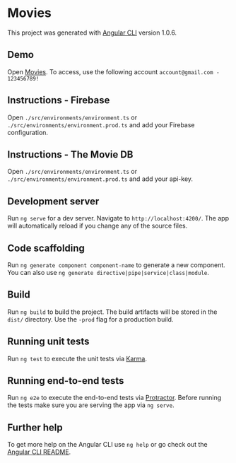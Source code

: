 # Movies

This project was generated with [Angular CLI](https://github.com/angular/angular-cli) version 1.0.6.

## Demo

Open [Movies](https://movies-33523.firebaseapp.com).
To access, use the following account `account@gmail.com - 123456789!`

## Instructions - Firebase

Open `./src/environments/environment.ts` or `./src/environments/environment.prod.ts` and add your Firebase configuration.

## Instructions - The Movie DB

Open `./src/environments/environment.ts` or `./src/environments/environment.prod.ts` and add your api-key.

## Development server

Run `ng serve` for a dev server. Navigate to `http://localhost:4200/`. The app will automatically reload if you change any of the source files.

## Code scaffolding

Run `ng generate component component-name` to generate a new component. You can also use `ng generate directive|pipe|service|class|module`.

## Build

Run `ng build` to build the project. The build artifacts will be stored in the `dist/` directory. Use the `-prod` flag for a production build.

## Running unit tests

Run `ng test` to execute the unit tests via [Karma](https://karma-runner.github.io).

## Running end-to-end tests

Run `ng e2e` to execute the end-to-end tests via [Protractor](http://www.protractortest.org/).
Before running the tests make sure you are serving the app via `ng serve`.

## Further help

To get more help on the Angular CLI use `ng help` or go check out the [Angular CLI README](https://github.com/angular/angular-cli/blob/master/README.md).
